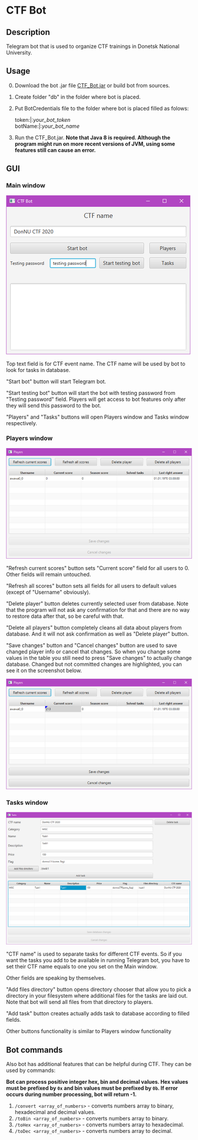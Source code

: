 # CTF Bot

## Description
Telegram bot that is used to organize CTF trainings in Donetsk National University.

## Usage
0) Download the bot .jar file [CTF_Bot.jar](out/artifacts/CTF_Bot_jar/CTF_Bot.jar) or build bot from sources.
1) Create folder "db" in the folder where bot is placed.
2) Put BotCredentials file to the folder where bot is placed filled as folows:
   
    token:|:<i>your_bot_token</i>\
    botName:|:<i>your_bot_name</i>
3) Run the CTF_Bot.jar. **Note that Java 8 is required. Although the program might run on more recent versions of JVM, using some features still can cause an error.**
    
## GUI

### Main window
![MainWindow](screenshots/MainWindow.png)

Top text field is for CTF event name. The CTF name will be used by bot to look for tasks in database.

"Start bot" button will start Telegram bot.

"Start testing bot" button will start the bot with testing password from "Testing password" field. Players will get access to bot features only after they will send this password to the bot.

"Players" and "Tasks" buttons will open Players window and Tasks window respectively.

### Players window
![PlayersWindow](screenshots/PlayersWindow.png)

"Refresh current scores" button sets "Current score" field for all users to 0. Other fields will remain untouched.

"Refresh all scores" button sets all fields for all users to default values (except of "Username" obviously).

"Delete player" button deletes currently selected user from database. Note that the program will not ask any confirmation for that and there are no way to restore data after that, so be careful with that.

"Delete all players" button completely cleans all data about players from database. And it will not ask confirmation as well as "Delete player" button.

"Save changes" button and "Cancel changes" button are used to save changed player info or cancel that changes. So when you change some values in the table you still need to press "Save changes" to actually change database. Changed but not committed changes are highlighted, you can see it on the screenshot below.

![ChangedPlayersTable](screenshots/ChangedPlayersTable.png)

### Tasks window

![TasksWindow](screenshots/TasksWindow.png)

"CTF name" is used to separate tasks for different CTF events. So if you want the tasks you add to be available in running Telegram bot, you have to set their CTF name equals to one you set on the Main window.

Other fields are speaking by themselves.

"Add files directory" button opens directory chooser that allow you to pick a directory in your filesystem where additional files for the tasks are laid out. Note that bot will send all files from that directory to players.

"Add task" button creates actually adds task to database according to filled fields.

Other buttons functionality is similar to Players window functionality


## Bot commands
Also bot has additional features that can be helpful during CTF. They can be used by commands:

<b>Bot can process positive integer hex, bin and decimal values. Hex values must be prefixed by `0x` and bin values must be prefixed by `0b`. If error occurs during number processing, bot will return -1.</b>
1. `/convert <array_of_numbers>` - converts numbers array to binary, hexadecimal and decimal values.
2. `/toBin <array_of_numbers>` - converts numbers array to binary.
3. `/toHex <array_of_numbers>` - converts numbers array to hexadecimal.
4. `/toDec <array_of_numbers>` - converts numbers array to decimal.
